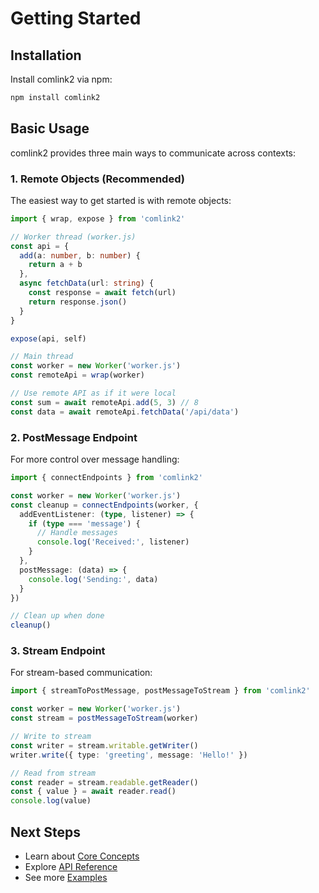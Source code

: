 # Getting Started

## Installation

Install comlink2 via npm:

```bash
npm install comlink2
```

## Basic Usage

comlink2 provides three main ways to communicate across contexts:

### 1. Remote Objects (Recommended)

The easiest way to get started is with remote objects:

```typescript
import { wrap, expose } from 'comlink2'

// Worker thread (worker.js)
const api = {
  add(a: number, b: number) {
    return a + b
  },
  async fetchData(url: string) {
    const response = await fetch(url)
    return response.json()
  }
}

expose(api, self)

// Main thread
const worker = new Worker('worker.js')
const remoteApi = wrap(worker)

// Use remote API as if it were local
const sum = await remoteApi.add(5, 3) // 8
const data = await remoteApi.fetchData('/api/data')
```

### 2. PostMessage Endpoint

For more control over message handling:

```typescript
import { connectEndpoints } from 'comlink2'

const worker = new Worker('worker.js')
const cleanup = connectEndpoints(worker, {
  addEventListener: (type, listener) => {
    if (type === 'message') {
      // Handle messages
      console.log('Received:', listener)
    }
  },
  postMessage: (data) => {
    console.log('Sending:', data)
  }
})

// Clean up when done
cleanup()
```

### 3. Stream Endpoint

For stream-based communication:

```typescript
import { streamToPostMessage, postMessageToStream } from 'comlink2'

const worker = new Worker('worker.js')
const stream = postMessageToStream(worker)

// Write to stream
const writer = stream.writable.getWriter()
writer.write({ type: 'greeting', message: 'Hello!' })

// Read from stream
const reader = stream.readable.getReader()
const { value } = await reader.read()
console.log(value)
```

## Next Steps

- Learn about [Core Concepts](/guide/core-concepts)
- Explore [API Reference](/api/)
- See more [Examples](/examples/)